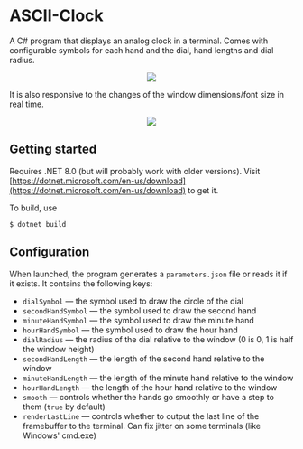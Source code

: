 # ASCII-Clock

A C# program that displays an analog clock in a terminal. Comes with configurable symbols for each hand and the dial, hand lengths and dial radius.

<p align='center' height='24em'>
    <img src='http://stopa-averyanov.com/gifs/ascii_clock_loop_white.gif'>
</p>

It is also responsive to the changes of the window dimensions/font size in real time.

<p align='center' height='24em'>
    <img src='http://stopa-averyanov.com/gifs/ascii_clock_resize.gif'>
</p>

## Getting started

Requires .NET 8.0 (but will probably work with older versions). Visit [https://dotnet.microsoft.com/en-us/download](https://dotnet.microsoft.com/en-us/download) to get it.

To build, use

```shell
$ dotnet build
```

## Configuration

When launched, the program generates a `parameters.json` file or reads it if it exists. It contains the following keys:

* `dialSymbol` — the symbol used to draw the circle of the dial
* `secondHandSymbol` — the symbol used to draw the second hand
* `minuteHandSymbol` — the symbol used to draw the minute hand
* `hourHandSymbol` — the symbol used to draw the hour hand
* `dialRadius` — the radius of the dial relative to the window (0 is 0, 1 is half the window height)
* `secondHandLength` — the length of the second hand relative to the window
* `minuteHandLength` — the length of the minute hand relative to the window
* `hourHandLength` — the length of the hour hand relative to the window
* `smooth` — controls whether the hands go smoothly or have a step to them (`true` by default)
* `renderLastLine` — controls whether to output the last line of the framebuffer to the terminal. Can fix jitter on some terminals (like Windows' cmd.exe)